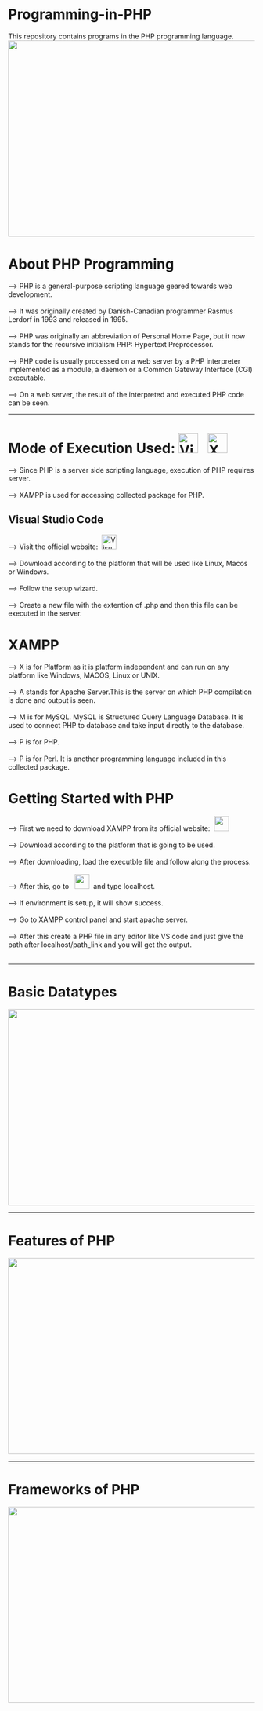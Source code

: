# Programming-in-PHP
This repository contains programs in the PHP programming language.
<img src="https://github.com/madhurimarawat/Programming-in-PHP/assets/105432776/1f528bd4-bc32-4be5-b213-fa72b04e80b4" height=400px width=600px>
# About PHP Programming
--> PHP is a general-purpose scripting language geared towards web development.<br><br>
--> It was originally created by Danish-Canadian programmer Rasmus Lerdorf in 1993 and released in 1995.<br><br>
--> PHP was originally an abbreviation of Personal Home Page, but it now stands for the recursive initialism PHP: Hypertext Preprocessor.<br><br>
--> PHP code is usually processed on a web server by a PHP interpreter implemented as a module, a daemon or a Common Gateway Interface (CGI) executable.<br><br>
--> On a web server, the result of the interpreted and executed PHP code can be seen. 

---

# Mode of Execution Used:  <img src="https://code.visualstudio.com/assets/images/code-stable.png" title="Visual Studio Code" alt="Visual Studio Code" width="40" height="40"> &nbsp; <img src="https://www.apachefriends.org/images/xampp-logo-ac950edf.svg" title="XAMPP Server" alt="XAMPP Server" width="40" height="40">
--> Since PHP is a server side scripting language, execution of PHP requires server.<br><br>
--> XAMPP is used for accessing collected package for PHP.<br>

<h2>Visual Studio Code</h2>
--> Visit the official website:&nbsp; <a href="https://code.visualstudio.com/download"><img src="https://code.visualstudio.com/assets/images/code-stable.png" title="Visual Studio Code" alt="Visual Studio Code" width="30" height="30"></a><br><br>
--> Download according to the platform that will be used like Linux, Macos or Windows.<br><br>
--> Follow the setup wizard.<br><br>
--> Create a new file with the extention of .php and then this file can be executed in the server.
<h1>XAMPP</h1>
--> X is for Platform as it is platform independent and can run on any platform like Windows, MACOS, Linux or UNIX.<br><br>
--> A stands for Apache Server.This is the server on which PHP compilation is done and output is seen.<br><br>
--> M is for MySQL. MySQL is Structured Query Language Database. It is used to connect PHP to database and take input directly to the database.<br><br>
--> P is for PHP.<br><br>
--> P is for Perl. It is another programming language included in this collected package.<br>

<h1>Getting Started with PHP</h1>
--> First we need to download XAMPP from its official website:&nbsp; <a href="https://www.apachefriends.org/"><img src="https://www.apachefriends.org/images/xampp-logo-ac950edf.svg" height =30 width=30></a><br><br>
--> Download according to the platform that is going to be used.<br><br>
--> After downloading, load the executble file and follow along the process.<br><br>
--> After this, go to &nbsp; <a href="https://www.apachefriends.org/"><img src="https://www.apachefriends.org/images/xampp-logo-ac950edf.svg" height =30 width=30></a> &nbsp;and type localhost.<br><br>
--> If environment is setup, it will show success.<br><br>
--> Go to XAMPP control panel and start apache server.<br><br>
--> After this create a PHP file in any editor like VS code and just give the path after localhost/path_link and you will get the output.<br><br>

---
# Basic Datatypes
<img src="https://github.com/madhurimarawat/Programming-in-PHP/assets/105432776/fd179d7b-1e0f-468b-bafd-15cc0eb25331" height=400px width=620px>

---
# Features of PHP
<img src="https://static.javatpoint.com/phppages/images/php-features.png" height=400px width=620px>

---
# Frameworks of PHP
<img src="https://github.com/madhurimarawat/Programming-in-PHP/assets/105432776/d21d747c-5b80-480e-be6d-cf987891b55f" height=400px width=600px>
